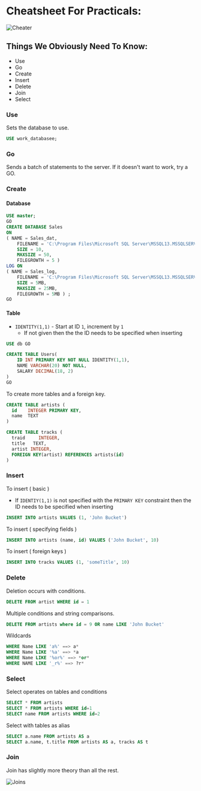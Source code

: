 # Cheatsheet For Practicals:

![Cheater](http://www.cheat-sheets.org/saved-copy/sql-server-cheat-sheet.png)

## Things We Obviously Need To Know:

* Use
* Go
* Create
* Insert
* Delete
* Join
* Select

### Use

Sets the database to use.

```sql
USE work_databasee;
```

### Go

Sends a batch of statements to the server. If it doesn't want to work, try a GO.

### Create

#### Database

```sql
USE master;
GO
CREATE DATABASE Sales
ON
( NAME = Sales_dat,
    FILENAME = 'C:\Program Files\Microsoft SQL Server\MSSQL13.MSSQLSERVER\MSSQL\DATA\saledat.mdf',
    SIZE = 10,
    MAXSIZE = 50,
    FILEGROWTH = 5 )
LOG ON
( NAME = Sales_log,
    FILENAME = 'C:\Program Files\Microsoft SQL Server\MSSQL13.MSSQLSERVER\MSSQL\DATA\salelog.ldf',
    SIZE = 5MB,
    MAXSIZE = 25MB,
    FILEGROWTH = 5MB ) ;
GO
```


#### Table

- `IDENTITY(1,1)` - Start at ID `1`, increment by `1`
    - If not given then the the ID needs to be specified when inserting

```sql
USE db GO

CREATE TABLE Users(
	ID INT PRIMARY KEY NOT NULL IDENTITY(1,1),
	NAME VARCHAR(20) NOT NULL,
	SALARY DECIMAL(18, 2)
)
GO
```

To create more tables and a foreign key.

```sql
CREATE TABLE artists (
  id    INTEGER PRIMARY KEY,
  name  TEXT
)

CREATE TABLE tracks (
  traid     INTEGER,
  title   TEXT,
  artist INTEGER,
  FOREIGN KEY(artist) REFERENCES artists(id)
)
```


### Insert

To insert ( basic )

- If `IDENTIY(1,1)` is not specified with the `PRIMARY KEY` constraint then the ID needs to be specified when inserting


```sql
INSERT INTO artists VALUES (1, 'John Bucket')
```
To insert ( specifying fields )

```sql
INSERT INTO artists (name, id) VALUES ('John Bucket', 10)
```

To insert ( foreign keys )

```sql
INSERT INTO tracks VALUES (1, 'someTitle', 10)
```

### Delete

Deletion occurs with conditions.

```sql
DELETE FROM artist WHERE id = 1
```

Multiple conditions and string comparisons.

```sql
DELETE FROM artists where id = 9 OR name LIKE 'John Bucket'
```

Wildcards

```sql
WHERE Name LIKE 'a%' ==> a*
WHERE Name LIKE '%a' ==> *a
WHERE Name LIKE '%or%' ==> *or*
WHERE NAME LIKE '_r%' ==> ?r*
```


### Select

Select operates on tables and conditions

```sql
SELECT * FROM artists
SELECT * FROM artists WHERE id=1
SELECT name FROM artists WHERE id=2
```

Select with tables as alias
```sql
SELECT a.name FROM artists AS a
SELECT a.name, t.title FROM artists AS a, tracks AS t
```

### Join

Join has slightly more theory than all the rest.

![Joins](https://www.codeproject.com/KB/database/Visual_SQL_Joins/Visual_SQL_JOINS_orig.jpg)
